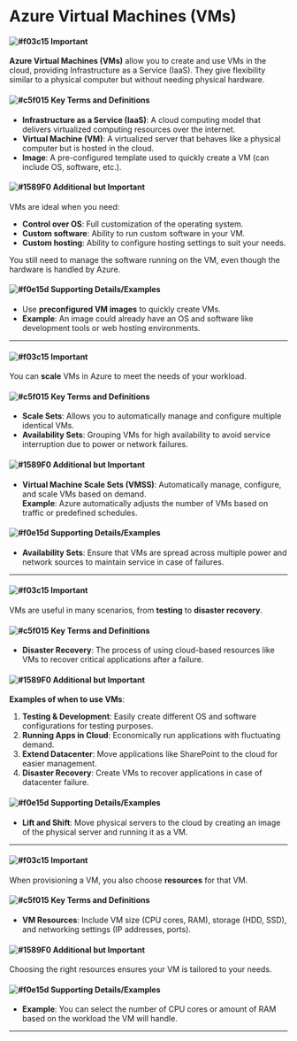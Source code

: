 
# Azure Virtual Machines (VMs)

#### ![#f03c15](https://placehold.co/15x15/f03c15/f03c15.png) **Important**  
**Azure Virtual Machines (VMs)** allow you to create and use VMs in the cloud, providing Infrastructure as a Service (IaaS). They give flexibility similar to a physical computer but without needing physical hardware.

#### ![#c5f015](https://placehold.co/15x15/c5f015/c5f015.png) **Key Terms and Definitions**
- **Infrastructure as a Service (IaaS)**: A cloud computing model that delivers virtualized computing resources over the internet.
- **Virtual Machine (VM)**: A virtualized server that behaves like a physical computer but is hosted in the cloud.
- **Image**: A pre-configured template used to quickly create a VM (can include OS, software, etc.).

#### ![#1589F0](https://placehold.co/15x15/1589F0/1589F0.png) **Additional but Important**
VMs are ideal when you need:
- **Control over OS**: Full customization of the operating system.
- **Custom software**: Ability to run custom software in your VM.
- **Custom hosting**: Ability to configure hosting settings to suit your needs.

You still need to manage the software running on the VM, even though the hardware is handled by Azure.

#### ![#f0e15d](https://placehold.co/15x15/f0e15d/f0e15d.png) **Supporting Details/Examples**
- Use **preconfigured VM images** to quickly create VMs.
- **Example**: An image could already have an OS and software like development tools or web hosting environments.

---

#### ![#f03c15](https://placehold.co/15x15/f03c15/f03c15.png) **Important**  
You can **scale** VMs in Azure to meet the needs of your workload.

#### ![#c5f015](https://placehold.co/15x15/c5f015/c5f015.png) **Key Terms and Definitions**
- **Scale Sets**: Allows you to automatically manage and configure multiple identical VMs.
- **Availability Sets**: Grouping VMs for high availability to avoid service interruption due to power or network failures.

#### ![#1589F0](https://placehold.co/15x15/1589F0/1589F0.png) **Additional but Important**
- **Virtual Machine Scale Sets (VMSS)**: Automatically manage, configure, and scale VMs based on demand.  
  **Example**: Azure automatically adjusts the number of VMs based on traffic or predefined schedules.

#### ![#f0e15d](https://placehold.co/15x15/f0e15d/f0e15d.png) **Supporting Details/Examples**
- **Availability Sets**: Ensure that VMs are spread across multiple power and network sources to maintain service in case of failures.

---

#### ![#f03c15](https://placehold.co/15x15/f03c15/f03c15.png) **Important**  
VMs are useful in many scenarios, from **testing** to **disaster recovery**.

#### ![#c5f015](https://placehold.co/15x15/c5f015/c5f015.png) **Key Terms and Definitions**
- **Disaster Recovery**: The process of using cloud-based resources like VMs to recover critical applications after a failure.

#### ![#1589F0](https://placehold.co/15x15/1589F0/1589F0.png) **Additional but Important**
**Examples of when to use VMs**:
1. **Testing & Development**: Easily create different OS and software configurations for testing purposes.
2. **Running Apps in Cloud**: Economically run applications with fluctuating demand.
3. **Extend Datacenter**: Move applications like SharePoint to the cloud for easier management.
4. **Disaster Recovery**: Create VMs to recover applications in case of datacenter failure.

#### ![#f0e15d](https://placehold.co/15x15/f0e15d/f0e15d.png) **Supporting Details/Examples**
- **Lift and Shift**: Move physical servers to the cloud by creating an image of the physical server and running it as a VM.

---

#### ![#f03c15](https://placehold.co/15x15/f03c15/f03c15.png) **Important**  
When provisioning a VM, you also choose **resources** for that VM.

#### ![#c5f015](https://placehold.co/15x15/c5f015/c5f015.png) **Key Terms and Definitions**
- **VM Resources**: Include VM size (CPU cores, RAM), storage (HDD, SSD), and networking settings (IP addresses, ports).

#### ![#1589F0](https://placehold.co/15x15/1589F0/1589F0.png) **Additional but Important**
Choosing the right resources ensures your VM is tailored to your needs.

#### ![#f0e15d](https://placehold.co/15x15/f0e15d/f0e15d.png) **Supporting Details/Examples**
- **Example**: You can select the number of CPU cores or amount of RAM based on the workload the VM will handle.

---
